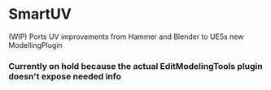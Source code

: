 # SmartUV
(WIP) Ports UV improvements from Hammer and Blender to UE5s new ModellingPlugin

### Currently on hold because the actual EditModelingTools plugin doesn't expose needed info
